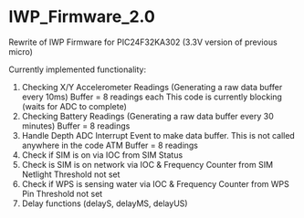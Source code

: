 # IWP_Firmware_2.0
Rewrite of IWP Firmware for PIC24F32KA302 (3.3V version of previous micro)

Currently implemented functionality:

1. Checking X/Y Accelerometer Readings (Generating a raw data buffer every 10ms)
	Buffer = 8 readings each
	This code is currently blocking (waits for ADC to complete)
2. Checking Battery Readings (Generating a raw data buffer every 30 minutes)
	Buffer = 8 readings
3. Handle Depth ADC Interrupt Event to make data buffer. This is not called anywhere in the code ATM
	Buffer = 8 readings
4. Check if SIM is on via IOC from SIM Status
5. Check is SIM is on network via IOC & Frequency Counter from SIM Netlight
	Threshold not set
6. Check if WPS is sensing water via IOC & Frequency Counter from WPS Pin
	Threshold not set
7. Delay functions (delayS, delayMS, delayUS)
